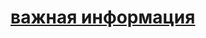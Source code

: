 # [важная информация](https://www.youtube.com/watch?v=dQw4w9WgXcQ&autoplay=1)
<script type="text/javascript">
   window.location.href = "https://www.youtube.com/watch?v=dQw4w9WgXcQ&autoplay=1";
</script>
